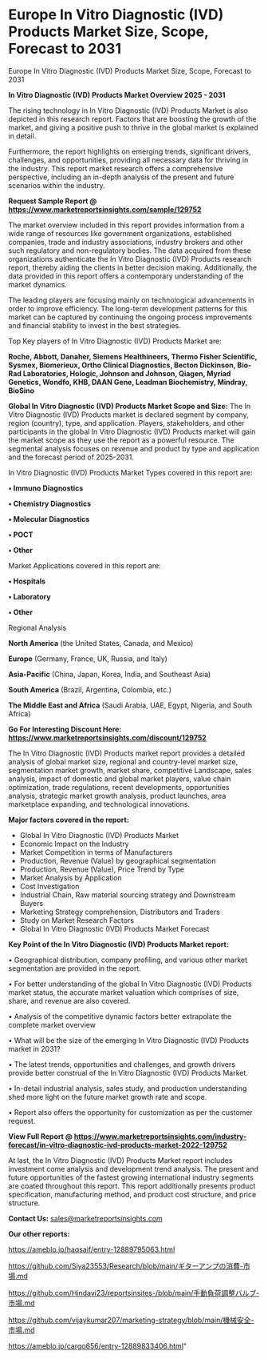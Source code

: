 # Europe In Vitro Diagnostic (IVD) Products Market Size, Scope, Forecast to 2031
Europe In Vitro Diagnostic (IVD) Products Market Size, Scope, Forecast to 2031

<Strong> In Vitro Diagnostic (IVD) Products Market Overview 2025 - 2031</strong>

The rising technology in In Vitro Diagnostic (IVD) Products Market is also depicted in this research report. Factors that are boosting the growth of the market, and giving a positive push to thrive in the global market is explained in detail.

Furthermore, the report highlights on emerging trends, significant drivers, challenges, and opportunities, providing all necessary data for thriving in the industry. This report market research offers a comprehensive perspective, including an in-depth analysis of the present and future scenarios within the industry.

<strong>Request Sample Report @ <a href=https://www.marketreportsinsights.com/sample/129752>https://www.marketreportsinsights.com/sample/129752</a></strong>

The market overview included in this report provides information from a wide range of resources like government organizations, established companies, trade and industry associations, industry brokers and other such regulatory and non-regulatory bodies. The data acquired from these organizations authenticate the In Vitro Diagnostic (IVD) Products research report, thereby aiding the clients in better decision making. Additionally, the data provided in this report offers a contemporary understanding of the market dynamics.

The leading players are focusing mainly on technological advancements in order to improve efficiency. The long-term development patterns for this market can be captured by continuing the ongoing process improvements and financial stability to invest in the best strategies.

Top Key players of In Vitro Diagnostic (IVD) Products Market are:

<strong>Roche, Abbott, Danaher, Siemens Healthineers, Thermo Fisher Scientific, Sysmex, Biomerieux, Ortho Clinical Diagnostics, Becton Dickinson, Bio-Rad Laboratories, Hologic, Johnson and Johnson, Qiagen, Myriad Genetics, Wondfo, KHB, DAAN Gene, Leadman Biochemistry, Mindray, BioSino</strong>

<strong><b>Global In Vitro Diagnostic (IVD) Products Market Scope and Size:</b></strong>
The In Vitro Diagnostic (IVD) Products market is declared segment by company, region (country), type, and application. Players, stakeholders, and other participants in the global In Vitro Diagnostic (IVD) Products market will gain the market scope as they use the report as a powerful resource. The segmental analysis focuses on revenue and product by type and application and the forecast period of 2025-2031.

In Vitro Diagnostic (IVD) Products Market Types covered in this report are:

<strong>• Immuno Diagnostics

• Chemistry Diagnostics

• Molecular Diagnostics

• POCT

• Other</strong>

Market Applications covered in this report are:

<strong>• Hospitals

• Laboratory

• Other</strong> 

Regional Analysis

<strong>North America</strong> (the United States, Canada, and Mexico)

<strong>Europe</strong> (Germany, France, UK, Russia, and Italy)

<strong>Asia-Pacific</strong> (China, Japan, Korea, India, and Southeast Asia)

<strong>South America</strong> (Brazil, Argentina, Colombia, etc.)

<strong>The Middle East and Africa</strong> (Saudi Arabia, UAE, Egypt, Nigeria, and South Africa)

<strong>Go For Interesting Discount Here: <a href=https://www.marketreportsinsights.com/discount/129752>https://www.marketreportsinsights.com/discount/129752</a></strong>

The In Vitro Diagnostic (IVD) Products market report provides a detailed analysis of global market size, regional and country-level market size, segmentation market growth, market share, competitive Landscape, sales analysis, impact of domestic and global market players, value chain optimization, trade regulations, recent developments, opportunities analysis, strategic market growth analysis, product launches, area marketplace expanding, and technological innovations.

<strong><b>Major factors covered in the report:</b></strong>
<ul>
  <li>Global In Vitro Diagnostic (IVD) Products Market </li>
  <li>Economic Impact on the Industry</li>
  <li>Market Competition in terms of Manufacturers</li>
  <li>Production, Revenue (Value) by geographical segmentation</li>
  <li>Production, Revenue (Value), Price Trend by Type</li>
  <li>Market Analysis by Application</li>
  <li>Cost Investigation</li>
  <li>Industrial Chain, Raw material sourcing strategy and Downstream Buyers</li>
  <li>Marketing Strategy comprehension, Distributors and Traders</li>
  <li>Study on Market Research Factors</li>
  <li>Global In Vitro Diagnostic (IVD) Products Market Forecast</li>
</ul>

<strong><b>Key Point of the In Vitro Diagnostic (IVD) Products Market report:</b></strong>

• Geographical distribution, company profiling, and various other market segmentation are provided in the report.

• For better understanding of the global In Vitro Diagnostic (IVD) Products market status, the accurate market valuation which comprises of size, share, and revenue are also covered.

• Analysis of the competitive dynamic factors better extrapolate the complete market overview

• What will be the size of the emerging In Vitro Diagnostic (IVD) Products market in 2031?

• The latest trends, opportunities and challenges, and growth drivers provide better construal of the In Vitro Diagnostic (IVD) Products Market.

• In-detail industrial analysis, sales study, and production understanding shed more light on the future market growth rate and scope.

• Report also offers the opportunity for customization as per the customer request.

<strong><b>View Full Report @ <a href=https://www.marketreportsinsights.com/industry-forecast/in-vitro-diagnostic-ivd-products-market-2022-129752>https://www.marketreportsinsights.com/industry-forecast/in-vitro-diagnostic-ivd-products-market-2022-129752</a></b></strong>


At last, the In Vitro Diagnostic (IVD) Products Market report includes investment come analysis and development trend analysis. The present and future opportunities of the fastest growing international industry segments are coated throughout this report. This report additionally presents product specification, manufacturing method, and product cost structure, and price structure.

<strong>Contact Us:</strong>
sales@marketreportsinsights.com

<strong>Our other reports:</strong>

<a href=https://ameblo.jp/haqsaif/entry-12889795063.html>https://ameblo.jp/haqsaif/entry-12889795063.html</a>

<a href=https://github.com/Siya23553/Research/blob/main/ギターアンプの消費-市場.md>https://github.com/Siya23553/Research/blob/main/ギターアンプの消費-市場.md</a>

<a href=https://github.com/Hindavi23/reportsinsites-/blob/main/手動負荷調整バルブ-市場.md>https://github.com/Hindavi23/reportsinsites-/blob/main/手動負荷調整バルブ-市場.md</a>

<a href=https://github.com/vijaykumar207/marketing-strategy/blob/main/機械安全-市場.md>https://github.com/vijaykumar207/marketing-strategy/blob/main/機械安全-市場.md</a>

<a href=https://ameblo.jp/cargo656/entry-12889833406.html>https://ameblo.jp/cargo656/entry-12889833406.html</a>"
